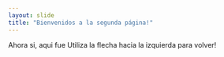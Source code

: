```yaml
---
layout: slide
title: "Bienvenidos a la segunda página!"
---
```

Ahora si, aqui fue
Utiliza la flecha hacia la izquierda para volver!
